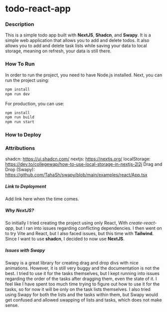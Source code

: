 # todo-react-app

### Description

This is a simple todo app built with **NextJS**, **Shadcn**, and **Swapy**. It is a simple web application that allows you to add and delete todos. It also allows you to add and delete task lists while saving your data to local storage, meaning on refresh, your data is still there.

### How To Run

In order to run the project, you need to have Node.js installed. Next, you can run the project using:

```bash
npm install
npm run dev
```

For production, you can use:

```bash
npm install
npm run build
npm run start
```

### How to Deploy

### Attributions

shadcn: https://ui.shadcn.com/
nextjs: https://nextjs.org/
localStorage: https://dev.to/collegewap/how-to-use-local-storage-in-nextjs-2l2j
Drag and Drop (Swapy): https://github.com/TahaSh/swapy/blob/main/examples/react/App.tsx

##### Link to Deployment

Add link here when the time comes.

##### Why NextJS?

So initially I tried creating the project using only React, With _create-react-app_, but I ran into issues regarding conflicting dependencies. I then went on to try Vite and React, but I also faced issues, but this time with **Tailwind**. Since I want to use **shadcn**, I decided to now use **NextJS**.

##### Issues with Swapy

Swapy is a great library for creating drag and drop divs with nice animations. However, it is still very buggy and the documentation is not the best. I tried to use it for the tasks themselves, but I kept running into issues regarding the order of the tasks after dragging them, even the state of it. I feel like I have spent too much time trying to figure out how to use it for the tasks, so for now it will be only on the task lists themselves. I also tried using Swapy for both the lists and the tasks within them, but Swapy would get confused and allowed swapping of lists and tasks, which does not make sense. 


